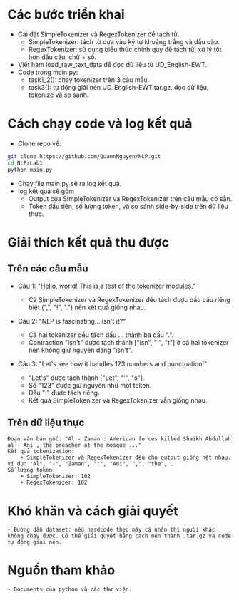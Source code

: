 # Các bước triển khai 
- Cài đặt SimpleTokenizer và RegexTokenizer để tách từ.
    + SimpleTokenizer: tách từ dựa vào ký tự khoảng trắng và dấu câu.
    + RegexTokenizer: sử dụng biểu thức chính quy để tách từ, xử lý tốt hơn dấu câu, chữ + số.
- Viết hàm load_raw_text_data để đọc dữ liệu từ UD_English-EWT.
- Code trong main.py:
    + task1_2(): chạy tokenizer trên 3 câu mẫu.
    + task3(): tự động giải nén UD_English-EWT.tar.gz, đọc dữ liệu, tokenize và so sánh.

# Cách chạy code và log kết quả
- Clone repo về:

```bash
git clone https://github.com/QuannNguyen/NLP.git
cd NLP/Lab1
python main.py
```

- Chạy file main.py sẽ ra log kết quả.
- log kết quả sẽ gồm
    + Output của SimpleTokenizer và RegexTokenizer trên câu mẫu có sẵn.
    + Token đầu tiên, số lượng token, và so sánh side-by-side trên dữ liệu thực.
# Giải thích kết quả thu được
## Trên các câu mẫu
- Câu 1: "Hello, world! This is a test of the tokenizer modules."
    + Cả SimpleTokenizer và RegexTokenizer đều tách được dấu câu riêng biệt (",", "!", ".") nên kết quả giống nhau.
- Câu 2: "NLP is fascinating... isn't it?"
    + Cả hai tokenizer đều tách dấu ... thành ba dấu ".".
    + Contraction "isn't" được tách thành ["isn", "'", "t"] ở cả hai tokenizer nên không giữ nguyên dạng "isn't".

- Câu 3: "Let's see how it handles 123 numbers and punctuation!"
    + "Let's" được tách thành ["Let", "'", "s"].
    + Số "123" được giữ nguyên như một token.
    + Dấu "!" được tách riêng.
    + Kết quả SimpleTokenizer và RegexTokenizer vẫn giống nhau.

## Trên dữ liệu thực 
    Đoạn văn bản gốc: "Al - Zaman : American forces killed Shaikh Abdullah al - Ani , the preacher at the mosque ..."
    Kết quả tokenization:
        + SimpleTokenizer và RegexTokenizer đều cho output giống hệt nhau.
    Ví dụ: "Al", "-", "Zaman", ":", "Ani", ",", "the", …
    Số lượng token:
        + SimpleTokenizer: 102
        + RegexTokenizer: 102
# Khó khăn và cách giải quyết
    - Đường dẫn dataset: nếu hardcode theo máy cá nhân thì người khác không chạy được. Có thể giải quyết bằng cách nén thành .tar.gz và code tự động giải nén.
# Nguồn tham khảo
    - Documents của python và các thư viện.